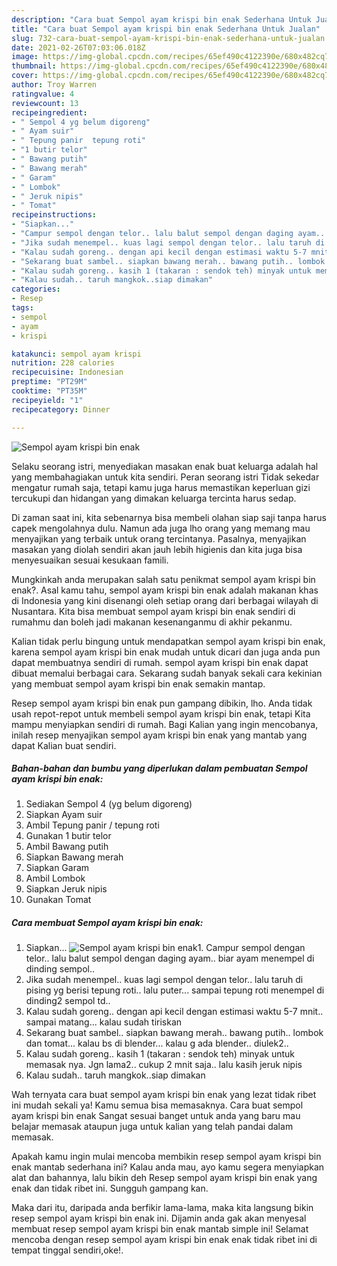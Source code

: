```yaml
---
description: "Cara buat Sempol ayam krispi bin enak Sederhana Untuk Jualan"
title: "Cara buat Sempol ayam krispi bin enak Sederhana Untuk Jualan"
slug: 732-cara-buat-sempol-ayam-krispi-bin-enak-sederhana-untuk-jualan
date: 2021-02-26T07:03:06.018Z
image: https://img-global.cpcdn.com/recipes/65ef490c4122390e/680x482cq70/sempol-ayam-krispi-bin-enak-foto-resep-utama.jpg
thumbnail: https://img-global.cpcdn.com/recipes/65ef490c4122390e/680x482cq70/sempol-ayam-krispi-bin-enak-foto-resep-utama.jpg
cover: https://img-global.cpcdn.com/recipes/65ef490c4122390e/680x482cq70/sempol-ayam-krispi-bin-enak-foto-resep-utama.jpg
author: Troy Warren
ratingvalue: 4
reviewcount: 13
recipeingredient:
- " Sempol 4 yg belum digoreng"
- " Ayam suir"
- " Tepung panir  tepung roti"
- "1 butir telor"
- " Bawang putih"
- " Bawang merah"
- " Garam"
- " Lombok"
- " Jeruk nipis"
- " Tomat"
recipeinstructions:
- "Siapkan..."
- "Campur sempol dengan telor.. lalu balut sempol dengan daging ayam.. biar ayam menempel di dinding sempol.."
- "Jika sudah menempel.. kuas lagi sempol dengan telor.. lalu taruh di pising yg berisi tepung roti.. lalu puter... sampai tepung roti menempel di dinding2 sempol td.."
- "Kalau sudah goreng.. dengan api kecil dengan estimasi waktu 5-7 mnit.. sampai matang... kalau sudah tiriskan"
- "Sekarang buat sambel.. siapkan bawang merah.. bawang putih.. lombok dan tomat... kalau bs di blender... kalau g ada blender.. diulek2.."
- "Kalau sudah goreng.. kasih 1 (takaran : sendok teh) minyak untuk memasak nya. Jgn lama2.. cukup 2 mnit saja.. lalu kasih jeruk nipis"
- "Kalau sudah.. taruh mangkok..siap dimakan"
categories:
- Resep
tags:
- sempol
- ayam
- krispi

katakunci: sempol ayam krispi 
nutrition: 228 calories
recipecuisine: Indonesian
preptime: "PT29M"
cooktime: "PT35M"
recipeyield: "1"
recipecategory: Dinner

---
```



![Sempol ayam krispi bin enak](https://img-global.cpcdn.com/recipes/65ef490c4122390e/680x482cq70/sempol-ayam-krispi-bin-enak-foto-resep-utama.jpg)

Selaku seorang istri, menyediakan masakan enak buat keluarga adalah hal yang membahagiakan untuk kita sendiri. Peran seorang istri Tidak sekedar mengatur rumah saja, tetapi kamu juga harus memastikan keperluan gizi tercukupi dan hidangan yang dimakan keluarga tercinta harus sedap.

Di zaman  saat ini, kita sebenarnya bisa membeli olahan siap saji tanpa harus capek mengolahnya dulu. Namun ada juga lho orang yang memang mau menyajikan yang terbaik untuk orang tercintanya. Pasalnya, menyajikan masakan yang diolah sendiri akan jauh lebih higienis dan kita juga bisa menyesuaikan sesuai kesukaan famili. 



Mungkinkah anda merupakan salah satu penikmat sempol ayam krispi bin enak?. Asal kamu tahu, sempol ayam krispi bin enak adalah makanan khas di Indonesia yang kini disenangi oleh setiap orang dari berbagai wilayah di Nusantara. Kita bisa membuat sempol ayam krispi bin enak sendiri di rumahmu dan boleh jadi makanan kesenanganmu di akhir pekanmu.

Kalian tidak perlu bingung untuk mendapatkan sempol ayam krispi bin enak, karena sempol ayam krispi bin enak mudah untuk dicari dan juga anda pun dapat membuatnya sendiri di rumah. sempol ayam krispi bin enak dapat dibuat memalui berbagai cara. Sekarang sudah banyak sekali cara kekinian yang membuat sempol ayam krispi bin enak semakin mantap.

Resep sempol ayam krispi bin enak pun gampang dibikin, lho. Anda tidak usah repot-repot untuk membeli sempol ayam krispi bin enak, tetapi Kita mampu menyiapkan sendiri di rumah. Bagi Kalian yang ingin mencobanya, inilah resep menyajikan sempol ayam krispi bin enak yang mantab yang dapat Kalian buat sendiri.

<!--inarticleads1-->

##### Bahan-bahan dan bumbu yang diperlukan dalam pembuatan Sempol ayam krispi bin enak:

1. Sediakan  Sempol 4 (yg belum digoreng)
1. Siapkan  Ayam suir
1. Ambil  Tepung panir / tepung roti
1. Gunakan 1 butir telor
1. Ambil  Bawang putih
1. Siapkan  Bawang merah
1. Siapkan  Garam
1. Ambil  Lombok
1. Siapkan  Jeruk nipis
1. Gunakan  Tomat




<!--inarticleads2-->

##### Cara membuat Sempol ayam krispi bin enak:

1. Siapkan...
<img src="https://img-global.cpcdn.com/steps/9b7222ba66d3bb54/160x128cq70/sempol-ayam-krispi-bin-enak-langkah-memasak-1-foto.jpg" alt="Sempol ayam krispi bin enak">1. Campur sempol dengan telor.. lalu balut sempol dengan daging ayam.. biar ayam menempel di dinding sempol..
1. Jika sudah menempel.. kuas lagi sempol dengan telor.. lalu taruh di pising yg berisi tepung roti.. lalu puter... sampai tepung roti menempel di dinding2 sempol td..
1. Kalau sudah goreng.. dengan api kecil dengan estimasi waktu 5-7 mnit.. sampai matang... kalau sudah tiriskan
1. Sekarang buat sambel.. siapkan bawang merah.. bawang putih.. lombok dan tomat... kalau bs di blender... kalau g ada blender.. diulek2..
1. Kalau sudah goreng.. kasih 1 (takaran : sendok teh) minyak untuk memasak nya. Jgn lama2.. cukup 2 mnit saja.. lalu kasih jeruk nipis
1. Kalau sudah.. taruh mangkok..siap dimakan




Wah ternyata cara buat sempol ayam krispi bin enak yang lezat tidak ribet ini mudah sekali ya! Kamu semua bisa memasaknya. Cara buat sempol ayam krispi bin enak Sangat sesuai banget untuk anda yang baru mau belajar memasak ataupun juga untuk kalian yang telah pandai dalam memasak.

Apakah kamu ingin mulai mencoba membikin resep sempol ayam krispi bin enak mantab sederhana ini? Kalau anda mau, ayo kamu segera menyiapkan alat dan bahannya, lalu bikin deh Resep sempol ayam krispi bin enak yang enak dan tidak ribet ini. Sungguh gampang kan. 

Maka dari itu, daripada anda berfikir lama-lama, maka kita langsung bikin resep sempol ayam krispi bin enak ini. Dijamin anda gak akan menyesal membuat resep sempol ayam krispi bin enak mantab simple ini! Selamat mencoba dengan resep sempol ayam krispi bin enak enak tidak ribet ini di tempat tinggal sendiri,oke!.

